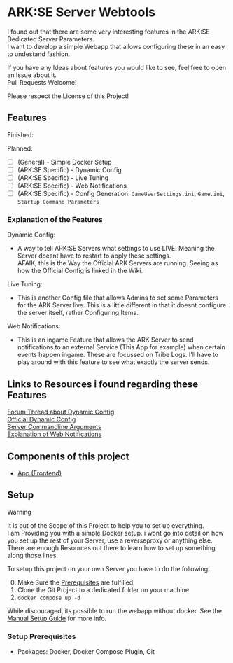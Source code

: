 # ARK:SE Server Webtools
I found out that there are some very interesting features in the ARK:SE Dedicated Server Parameters.  
I want to develop a simple Webapp that allows configuring these in an easy to undestand fashion.  
  
If you have any Ideas about features you would like to see, feel free to open an Issue about it.  
Pull Requests Welcome!

Please respect the License of this Project!

## Features
Finished:

Planned:
- [ ] (General) - Simple Docker Setup
- [ ] (ARK:SE Specific) - Dynamic Config
- [ ] (ARK:SE Specific) - Live Tuning
- [ ] (ARK:SE Specific) - Web Notifications
- [ ] (ARK:SE Specific) - Config Generation: `GameUserSettings.ini`, `Game.ini`, `Startup Command Parameters`

### Explanation of the Features
Dynamic Config:
- A way to tell ARK:SE Servers what settings to use LIVE!  Meaning the Server doesnt have to restart to apply these settings.  
  AFAIK, this is the Way the Official ARK Servers are running. Seeing as how the Official Config is linked in the Wiki.

Live Tuning:
- This is another Config file that allows Admins to set some Parameters for the ARK Server live.
  This is a little different in that it doesnt configure the server itself, rather Configuring Items.

Web Notifications:
- This is an ingame Feature that allows the ARK Server to send notifications to an external Service (This App for example) when certain events happen ingame.
  These are focussed on Tribe Logs. I'll have to play around with this feature to see what exactly the server sends.
## Links to Resources i found regarding these Features
[Forum Thread about Dynamic Config](https://survivetheark.com/index.php?/forums/topic/553016-added-additional-settings-to-the-dynamic-config/)  
[Official Dynamic Config](http://arkdedicated.com/dynamicconfig.ini)  
[Server Commandline Arguments](https://ark.fandom.com/wiki/Server_configuration#Command_line_arguments)  
[Explanation of Web Notifications](https://ark.fandom.com/wiki/Web_Notifications)

## Components of this project
- [App (Frontend)](app/README.md)

## Setup
> [!Warning]
> It is out of the Scope of this Project to help you to set up everything.  
> I am Providing you with a simple Docker setup. i wont go into detail on how you set up the rest of your Server, use a reverseproxy or anything else.  
> There are enough Resources out there to learn how to set up something along those lines.

To setup this project on your own Server you have to do the following:  

0. Make Sure the [Prerequisites](#setup-prerequisites) are fulfilled.
1. Clone the Git Project to a dedicated folder on your machine
2. `docker compose up -d`

While discouraged, its possible to run the webapp without docker. See the [Manual Setup Guide](app/README.md#manual-setup) for more info.

### Setup Prerequisites
- Packages: Docker, Docker Compose Plugin, Git